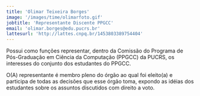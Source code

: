 ```yaml
---
title: 'Olimar Teixeira Borges'
image: '/images/time/olimarfoto.gif'
jobtitle: 'Representante Discente PPGCC'
email: 'olimar.borges@edu.pucrs.br'
lattesurl: 'http://lattes.cnpq.br/1453803389754404'
---
```


Possui como funções representar, dentro da Comissão do Programa de Pós-Graduação em Ciência da Computação (PPGCC) da PUCRS, os interesses do conjunto dos estudantes do PPGCC.

O(A) representante é membro pleno do órgão ao qual foi eleito(a) e participa de todas as decisões que esse órgão toma, expondo as idéias dos estudantes sobre os assuntos discutidos com direito a voto.
